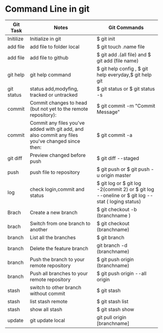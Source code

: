 # Command Line in git  
| Git Task       | Notes        | Git Commands      |
| ------         | ------       |------             |
|    Initilize   |Initialize in git | $ git init |
|  add file     | add file to folder local | $ git touch .name file |
| add file      | add file to github  | $ git add .(all file) and $ git add (file name)|
| git help | git help command | $ git help config , $ git help everyday,$ git help git |
| git status | status add,modyfing, tracked or untracked| $ git status or $ git status -s|
| commit | Commit changes to head (but not yet to the remote repository):	| $ git commit -m "Commit Message" |
| commit | Commit any files you've added with git add, and also commit any files you've changed since then: | $ git commit -a|
| git diff |Preview changed before push | $ git diff --staged |
| push | push file to repository | $ git push or $ git push -u origin master |
| log | check login,commit and status | $ git log  or $ git log -2(commit 2) or $ git log --oneline or $ git log --stat ( loging status)|
| Brach | Create a new branch | $ git checkout -b (branchname )|
|brach| Switch from one branch to another | $ git checkout (branchname)|
|branch | List all the branches | $ git branch|
| branch | Delete the feature branch | git branch -d (branchname)|
|branch |Push the branch to your remote repository | $ git push origin (branchname)|
|branch |  Push all branches to your remote repository | $ git push origin --all origin |
| stash | switch to other branch without commit | $ git stash |
| stash | list stash remote | $ git stash list |
| stash | show all stash | $ git stash show |
| update | git update local | git pull origin [branchname]|





